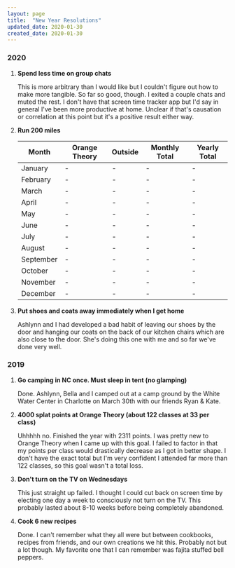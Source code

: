 ```yaml
---
layout: page
title:  "New Year Resolutions"
updated_date: 2020-01-30
created_date: 2020-01-30
---
```


### 2020
1. **Spend less time on group chats**

    This is more arbitrary than I would like but I couldn't figure out how to make more tangible. So far so good, though. I exited a couple chats and muted the rest. I don't have that screen time tracker app but I'd say in general I've been more productive at home. Unclear if that's causation or correlation at this point but it's a positive result either way.

2. **Run 200 miles**

    | Month | Orange Theory | Outside | Monthly Total | Yearly Total |
    | -- | -- | -- | -- | -- |
    | January | - | - | - | - |
    | February | - | - | - | - |
    | March | - | - | - | - |
    | April | - | - | - | - |
    | May | - | - | - | - |
    | June | - | - | - | - |
    | July | - | - | - | - |
    | August | - | - | - | - |
    | September | - | - | - | - |
    | October | - | - | - | - |
    | November | - | - | - | - |
    | December | - | - | - | - |

3. **Put shoes and coats away immediately when I get home**

    Ashlynn and I had developed a bad habit of leaving our shoes by the door and hanging our coats on the back of our kitchen chairs which are also close to the door. She's doing this one with me and so far we've done very well.

### 2019
1. **Go camping in NC once. Must sleep in tent (no glamping)**

    Done. Ashlynn, Bella and I camped out at a camp ground by the White Water Center in Charlotte on March 30th with our friends Ryan & Kate.

2. **4000 splat points at Orange Theory (about 122 classes at 33 per class)**

    Uhhhhh no. Finished the year with 2311 points. I was pretty new to Orange Theory when I came up with this goal. I failed to factor in that my points per class would drastically decrease as I got in better shape. I don't have the exact total but I'm very confident I attended far more than 122 classes, so this goal wasn't a total loss.

3. **Don't turn on the TV on Wednesdays**

    This just straight up failed. I thought I could cut back on screen time by electing one day a week to consciously not turn on the TV. This probably lasted about 8-10 weeks before being completely abandoned.

4. **Cook 6 new recipes**

    Done. I can't remember what they all were but between cookbooks, recipes from friends, and our own creations we hit this. Probably not but a lot though. My favorite one that I can remember was fajita stuffed bell peppers.
